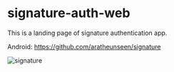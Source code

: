 # signature-auth-web


This is a landing page of signature authentication app.

Android: https://github.com/aratheunseen/signature

![signature](https://user-images.githubusercontent.com/62181222/203163127-38ded473-3fde-48cf-ae05-cf8de3e77975.PNG)
